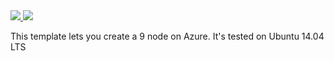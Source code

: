 <a href="https://portal.azure.com/#create/Microsoft.Template/uri/https://github.com/Magopancione/AzureP/blob/master/azuredeploy.json" target="_blank">
    <img src="http://azuredeploy.net/deploybutton.png"/>
</a>
<a href="http://armviz.io/#/?load=https://github.com/Magopancione/AzureP/blob/master/azuredeploy.json" target="_blank">
  <img src="http://armviz.io/visualizebutton.png"/>
</a>

This template lets you create a 9 node on Azure.  It's tested on Ubuntu 14.04 LTS  
 
